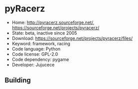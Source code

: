 # pyRacerz

- Home: http://pyracerz.sourceforge.net/, https://sourceforge.net/projects/pyracerz/
- State: beta, inactive since 2005
- Download: https://sourceforge.net/projects/pyracerz/files/
- Keyword: framework, racing
- Code language: Python
- Code license: GPL-2.0
- Code dependency: pygame
- Developer: Jujucece

## Building

